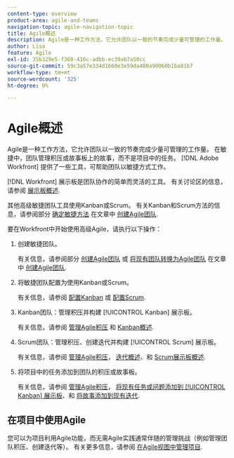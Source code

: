 ```yaml
---
content-type: overview
product-area: agile-and-teams
navigation-topic: agile-navigation-topic
title: Agile概述
description: Agile是一种工作方法，它允许团队以一致的节奏完成少量可管理的工作量。 在敏捷中，团队管理积压或故事板上的故事，而不是项目中的任务。 [!DNL Adobe Workfront] 提供了一些工具，可帮助团队以敏捷方式工作。
author: Lisa
feature: Agile
exl-id: 35b329e5-f360-416c-adbb-ec39ab7a50cc
source-git-commit: 59c3a57e334d1660e3e59da480a90060b1ba81b7
workflow-type: tm+mt
source-wordcount: '325'
ht-degree: 0%

---
```


# Agile概述

Agile是一种工作方法，它允许团队以一致的节奏完成少量可管理的工作量。 在敏捷中，团队管理积压或故事板上的故事，而不是项目中的任务。 [!DNL Adobe Workfront] 提供了一些工具，可帮助团队以敏捷方式工作。

[!DNL Workfront] 展示板是团队协作的简单而灵活的工具。 有关讨论区的信息，请参阅 [展示板概述](../agile/boards-overview.md).

其他高级敏捷团队工具使用Kanban或Scrum。 有关Kanban和Scrum方法的信息，请参阅部分 [确定敏捷方法](../agile/get-started-with-agile-in-workfront/create-an-agile-team.md#deciding) 在文章中 [创建Agile团队](../agile/get-started-with-agile-in-workfront/create-an-agile-team.md).

要在Workfront中开始使用高级Agile，请执行以下操作：

1. 创建敏捷团队。

   有关信息，请参阅部分 [创建Agile团队](../agile/get-started-with-agile-in-workfront/create-an-agile-team.md/#create-an-agile-team-1) 或 [将现有团队转换为Agile团队](../agile/get-started-with-agile-in-workfront/create-an-agile-team.md#converting-an-existing-team-into-an-agaile-team) 在文章中 [创建Agile团队](../agile/get-started-with-agile-in-workfront/create-an-agile-team.md).

1. 将敏捷团队配置为使用Kanban或Scrum。

   有关信息，请参阅 [配置Kanban](../agile/get-started-with-agile-in-workfront/configure-kanban.md) 或 [配置Scrum](../agile/get-started-with-agile-in-workfront/configure-scrum.md).

1. Kanban团队：管理积压并构建 [!UICONTROL Kanban] 展示板。

   有关信息，请参阅 [管理Agile积压](../agile/work-in-an-agile-environment/manage-the-agile-backlog.md) 和 [Kanban概述](../agile/use-kanban-in-an-agile-team/kanban-overview.md).

1. Scrum团队：管理积压、创建迭代并构建 [!UICONTROL Scrum] 展示板。

   有关信息，请参阅 [管理Agile积压](../agile/work-in-an-agile-environment/manage-the-agile-backlog.md)， [迭代概述](../agile/use-scrum-in-an-agile-team/iterations/iterations-overview.md)、和 [Scrum展示板概述](../agile/use-scrum-in-an-agile-team/scrum-board/scrum-board-overview.md).

1. 将项目中的任务添加到团队的积压或故事板。

   有关信息，请参阅 [管理Agile积压](../agile/work-in-an-agile-environment/manage-the-agile-backlog.md)， [将现有任务或问题添加到 [!UICONTROL Kanban] 展示板](../agile/use-kanban-in-an-agile-team/add-existing-tasks-or-issues-to-the-kanban-board.md)、和 [将故事添加到现有迭代](../agile/use-scrum-in-an-agile-team/iterations/add-stories-to-existing-iteration.md).

## 在项目中使用Agile

您可以为项目利用Agile功能，而无需Agile实践通常伴随的管理挑战（例如管理团队积压、创建迭代等）。 有关更多信息，请参阅 [在Agile视图中管理项目](/help/quicksilver/manage-work/projects/manage-projects/manage-projects-in-agile-view.md).
